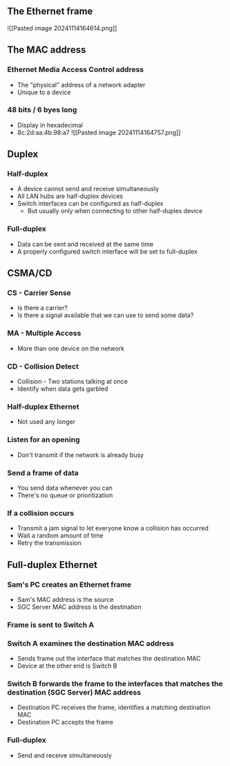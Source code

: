 ## The Ethernet frame
![[Pasted image 20241114164614.png]]
## The MAC address
### Ethernet Media Access Control address
- The "physical" address of a network adapter
- Unique to a device
### 48 bits / 6 byes long
- Display in hexadecimal
- 8c:2d:aa:4b:98:a7
![[Pasted image 20241114164757.png]]
## Duplex
### Half-duplex
- A device cannot send and receive simultaneously
- All LAN hubs are half-duplex devices
- Switch interfaces can be configured as half-duplex
	- But usually only when connecting to other half-duplex device
### Full-duplex
- Data can be sent and received at the same time
- A properly configured switch interface will be set to full-duplex
## CSMA/CD
### CS - Carrier Sense
- Is there a carrier?
- Is there a signal available that we can use to send some data?
### MA - Multiple Access
- More than one device on the network
### CD - Collision Detect
- Collision - Two stations talking at once
- Identify when data gets garbled
### Half-duplex Ethernet
- Not used any longer
### Listen for an opening
- Don't transmit if the network is already busy
### Send a frame of data
- You send data whenever you can 
- There's no queue or prioritization
### If a collision occurs
- Transmit a jam signal to let everyone know a collision has occurred
- Wait a random amount of time
- Retry the transmission
## Full-duplex Ethernet
### Sam's PC creates an Ethernet frame
- Sam's MAC address is the source 
- SGC Server MAC address is the destination
### Frame is sent to Switch A
### Switch A examines the destination MAC address
- Sends frame out the interface that matches the destination MAC
- Device at the other end is Switch B
### Switch B forwards the frame to the interfaces that matches the destination (SGC Server) MAC address
- Destination PC receives the frame, identifies a matching destination MAC
- Destination PC accepts the frame
### Full-duplex
- Send and receive simultaneously

